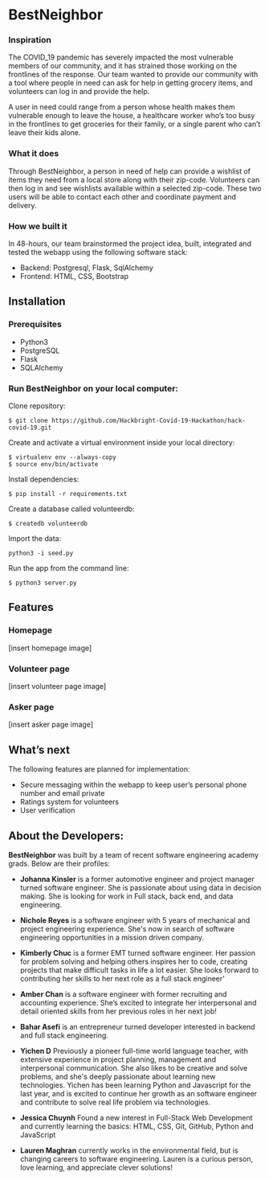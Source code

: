 # BestNeighbor
### Inspiration
 
The COVID_19 pandemic has severely impacted the most vulnerable members of our community, and it has strained those working on the frontlines of the response. Our team wanted to provide our community with a tool where people in need can ask for help in getting grocery items, and volunteers can log in and provide the help. 

A user in need could range from a person whose health makes them vulnerable enough to leave the house, a healthcare worker who’s too busy in the frontlines to get groceries for their family, or a single parent who can’t leave their kids alone.

### What it does

Through BestNeighbor, a person in need of help can provide a wishlist of items they need from a local store along with their zip-code. Volunteers can then log in and see wishlists available within a selected zip-code. These two users will be able to contact each other and coordinate payment and delivery.

### How we built it

In 48-hours, our team brainstormed the project idea, built, integrated and tested the webapp using the following software stack:
- Backend: Postgresql, Flask, SqlAlchemy
- Frontend: HTML, CSS, Bootstrap

## Installation

### Prerequisites
- Python3
- PostgreSQL
- Flask
- SQLAlchemy

### Run BestNeighbor on your local computer:

Clone repository:

```
$ git clone https://github.com/Hackbright-Covid-19-Hackathon/hack-covid-19.git
```
Create and activate a virtual environment inside your local directory:
```
$ virtualenv env --always-copy  
$ source env/bin/activate
```

Install dependencies:
```
$ pip install -r requirements.txt
```
Create a database called volunteerdb:
```
$ createdb volunteerdb
```
Import the data:
```
python3 -i seed.py
```
Run the app from the command line:
```
$ python3 server.py
```
## Features

### Homepage

[insert homepage image]

### Volunteer page

[insert volunteer page image]

### Asker page

[insert asker page image]


## What’s next
The following features are planned for implementation:
- Secure messaging within the webapp to keep user’s personal phone number and email private
- Ratings system for volunteers
- User verification


## About the Developers:

**BestNeighbor** was built by a team of recent software engineering academy grads. Below are their profiles:

- **Johanna Kinsler** is a former automotive engineer and project manager turned software engineer. She is passionate about using data in decision making. She is looking for work in Full stack, back end, and data engineering.

- **Nichole Reyes** is a software engineer with 5 years of mechanical and project engineering experience. She's now in search of software engineering opportunities in a mission driven company. 

- **Kimberly Chuc** is a former EMT turned software engineer. Her passion for problem solving and helping others inspires her to code, creating projects that make difficult tasks in life a lot easier. She looks forward to contributing her skills to her next role as a full stack engineer’ 

- **Amber Chan** is a software engineer with former recruiting and accounting experience. She’s excited to integrate her interpersonal and detail oriented skills from her previous roles in her next job! 

- **Bahar Asefi** is an entrepreneur turned developer interested in backend and full stack engineering. 

- **Yichen D**
Previously a pioneer full-time world language teacher, with extensive experience in project planning, management and interpersonal communication. She also likes to be creative and solve problems, and she's deeply passionate about learning new technologies. Yichen has been learning Python and Javascript for the last year, and is excited to continue her growth as an software engineer and contribute to solve real life problem via technologies. 

- **Jessica Chuynh**
Found a new interest in Full-Stack Web Development and currently learning the basics: HTML, CSS, Git, GitHub, Python and JavaScript

- **Lauren Maghran** currently works in the environmental field, but is changing careers to software engineering. Lauren is a curious person, love learning, and appreciate clever solutions!


